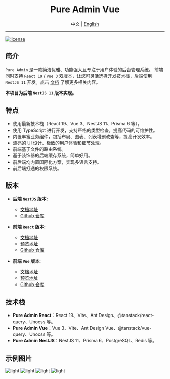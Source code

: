 <div align="center">
  <h1>Pure Admin Vue</h1>
  <span>中文 | <a href="./README.en_US.md">English</a></span>
</div>

---

[![license](https://img.shields.io/badge/license-MIT-green.svg)](./LICENSE)

## 简介

`Pure Admin` 是一款简洁优雅、功能强大且专注于用户体验的后台管理系统。 前端同时支持 `React 19` / `Vue 3` 双版本，让您可灵活选择开发技术栈，后端使用 `NestJS 11` 开发。点击 [文档](https://pure-admin-docs.sunhaoxiang.me) 了解更多相关内容。

**本项目为后端 `NestJS 11` 版本实现。**

## 特点

- 使用最新技术栈（React 19、Vue 3、NestJS 11、Prisma 6 等）。
- 使用 TypeScript 进行开发，支持严格的类型检查，提高代码的可维护性。
- 内置丰富业务组件，包括布局、图表、列表增删改查等，提高开发效率。
- 漂亮的 UI 设计、极致的用户体验和细节处理。
- 前端基于文件的路由系统。
- 基于装饰器的后端缓存系统，简单好用。
- 前后端均内置国际化方案，实现多语言支持。
- 前后端打通的权限系统。

## 版本

- **后端 `NestJS` 版本:**

  - [文档地址](https://pure-admin-docs.sunhaoxiang.me/pure-admin-nestjs/intro.html)
  - [Github 仓库](https://github.com/sunhaoxiang/pure-admin-nestjs)

- **前端 `React` 版本:**

  - [文档地址](https://pure-admin-docs.sunhaoxiang.me/pure-admin-react/intro.html)
  - [预览地址](https://pure-admin-react.sunhaoxiang.me)
  - [Github 仓库](https://github.com/sunhaoxiang/pure-admin-react)

- **前端 `Vue` 版本:**

  - [文档地址](https://pure-admin-docs.sunhaoxiang.me/pure-admin-vue/intro.html)
  - [预览地址](https://pure-admin-vue.sunhaoxiang.me)
  - [Github 仓库](https://github.com/sunhaoxiang/pure-admin-vue)

## 技术栈
- **Pure Admin React**：React 19、Vite、Ant Design、@tanstack/react-query、Unocss 等。
- **Pure Admin Vue**：Vue 3、Vite、Ant Design Vue、@tanstack/vue-query、Unocss 等。
- **Pure Admin NestJS**：NestJS 11、Prisma 6、PostgreSQL、Redis 等。

## 示例图片

![light](https://p.ipic.vip/wbw4rc.png)
![light](https://p.ipic.vip/wtvurq.png)
![light](https://p.ipic.vip/ahfuw3.png)
![light](https://p.ipic.vip/417pqw.png)
